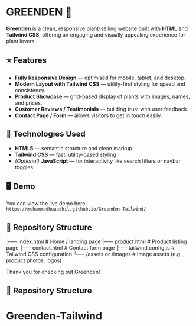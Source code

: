 # GREENDEN 🌿

**Greenden** is a clean, responsive plant-selling website built with **HTML** and **Tailwind CSS**, offering an engaging and visually appealing experience for plant lovers.

## ⭐ Features

- **Fully Responsive Design** — optimised for mobile, tablet, and desktop.
- **Modern Layout with Tailwind CSS** — utility-first styling for speed and consistency.
- **Product Showcase** — grid-based display of plants with images, names, and prices.
- **Customer Reviews / Testimonials** — building trust with user feedback.
- **Contact Page / Form** — allows visitors to get in touch easily.

## 🔧 Technologies Used

- **HTML5** — semantic structure and clean markup  
- **Tailwind CSS** — fast, utility-based styling  
- *(Optional)* **JavaScript** — for interactivity like search filters or navbar toggles

## 🖥️ Demo

You can view the live demo here:  
`https://muhammadhuaadhil.github.io/Greenden-Tailwind/`

## 📁 Repository Structure

├── index.html # Home / landing page
├── product.html # Product listing page
├── contact.html # Contact form page
├── tailwind.config.js # Tailwind CSS configuration
└── /assets or /images # Image assets (e.g., product photos, logos)

Thank you for checking out Greenden!

## 📁 Repository Structure

# Greenden-Tailwind
